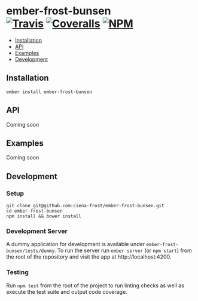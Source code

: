 [ci-img]: https://img.shields.io/travis/ciena-frost/ember-frost-bunsen.svg "Travis CI Build Status"
[ci-url]: https://travis-ci.org/ciena-frost/ember-frost-bunsen
[cov-img]: https://img.shields.io/coveralls/ciena-frost/ember-frost-bunsen.svg "Coveralls Code Coverage"
[cov-url]: https://coveralls.io/github/ciena-frost/ember-frost-bunsen
[npm-img]: https://img.shields.io/npm/v/ember-frost-bunsen.svg "NPM Version"
[npm-url]: https://www.npmjs.com/package/ember-frost-bunsen

# ember-frost-bunsen <br /> [![Travis][ci-img]][ci-url] [![Coveralls][cov-img]][cov-url] [![NPM][npm-img]][npm-url]

 * [Installation](#installation)
 * [API](#api)
 * [Examples](#examples)
 * [Development](#development)

## Installation
```
ember install ember-frost-bunsen
```

## API
Coming soon

## Examples
Coming soon

## Development
### Setup
```
git clone git@github.com:ciena-frost/ember-frost-bunsen.git
cd ember-frost-bunsen
npm install && bower install
```

### Development Server
A dummy application for development is available under `ember-frost-bunsen/tests/dummy`.
To run the server run `ember server` (or `npm start`) from the root of the repository and
visit the app at http://localhost:4200.

### Testing
Run `npm test` from the root of the project to run linting checks as well as execute the test suite
and output code coverage.
